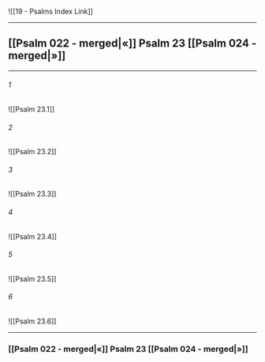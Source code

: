 ![[19 - Psalms Index Link]]

---
##  [[Psalm 022 - merged|«]] Psalm 23 [[Psalm 024 - merged|»]]

---

###### 1
![[Psalm 23.1]] 

###### 2
![[Psalm 23.2]] 

###### 3
![[Psalm 23.3]] 

###### 4
![[Psalm 23.4]]

###### 5 
![[Psalm 23.5]] 

###### 6
![[Psalm 23.6]] 


---
###  [[Psalm 022 - merged|«]] Psalm 23 [[Psalm 024 - merged|»]]